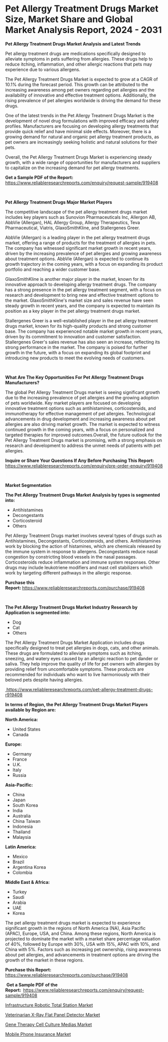 <p><h1>Pet Allergy Treatment Drugs Market Size, Market Share and Global Market Analysis Report, 2024 - 2031</h1></p><p><strong>Pet Allergy Treatment Drugs Market Analysis and Latest Trends</strong></p>
<p><p>Pet allergy treatment drugs are medications specifically designed to alleviate symptoms in pets suffering from allergies. These drugs help to reduce itching, inflammation, and other allergic reactions that pets may experience due to various allergens.</p><p>The Pet Allergy Treatment Drugs Market is expected to grow at a CAGR of 10.1% during the forecast period. This growth can be attributed to the increasing awareness among pet owners regarding pet allergies and the availability of innovative and effective treatment options. Additionally, the rising prevalence of pet allergies worldwide is driving the demand for these drugs.</p><p>One of the latest trends in the Pet Allergy Treatment Drugs Market is the development of novel drug formulations with improved efficacy and safety profiles. Manufacturers are focusing on developing allergy treatments that provide quick relief and have minimal side effects. Moreover, there is a growing demand for natural and organic pet allergy treatment products, as pet owners are increasingly seeking holistic and natural solutions for their pets.</p><p>Overall, the Pet Allergy Treatment Drugs Market is experiencing steady growth, with a wide range of opportunities for manufacturers and suppliers to capitalize on the increasing demand for pet allergy treatments.</p></p>
<p><strong>Get a Sample PDF of the Report:&nbsp;</strong> <a href="https://www.reliableresearchreports.com/enquiry/request-sample/919408">https://www.reliableresearchreports.com/enquiry/request-sample/919408</a></p>
<p>&nbsp;</p>
<p><strong>Pet Allergy Treatment Drugs Major Market Players</strong></p>
<p><p>The competitive landscape of the pet allergy treatment drugs market includes key players such as Sunovion Pharmaceuticals Inc, Allergon AB, AbbVie (Allergan), HAL Allergy Group, Allergy Therapeutics, Teva Pharmaceutical, Viatris, GlaxoSmithKline, and Stallergenes Greer. </p><p>AbbVie (Allergan) is a leading player in the pet allergy treatment drugs market, offering a range of products for the treatment of allergies in pets. The company has witnessed significant market growth in recent years, driven by the increasing prevalence of pet allergies and growing awareness about treatment options. AbbVie (Allergan) is expected to continue its growth trajectory in the coming years, with a focus on expanding its product portfolio and reaching a wider customer base.</p><p>GlaxoSmithKline is another major player in the market, known for its innovative approach to developing allergy treatment drugs. The company has a strong presence in the pet allergy treatment segment, with a focus on research and development to bring new and effective treatment options to the market. GlaxoSmithKline's market size and sales revenue have seen steady growth in recent years, and the company is expected to maintain its position as a key player in the pet allergy treatment drugs market.</p><p>Stallergenes Greer is a well-established player in the pet allergy treatment drugs market, known for its high-quality products and strong customer base. The company has experienced notable market growth in recent years, driven by its commitment to innovation and customer satisfaction. Stallergenes Greer's sales revenue has also seen an increase, reflecting its strong performance in the market. The company is poised for further growth in the future, with a focus on expanding its global footprint and introducing new products to meet the evolving needs of customers.</p></p>
<p>&nbsp;</p>
<p><strong>What Are The Key Opportunities For Pet Allergy Treatment Drugs Manufacturers?</strong></p>
<p><p>The global Pet Allergy Treatment Drugs market is seeing significant growth due to the increasing prevalence of pet allergies and the growing adoption of pets worldwide. Key market players are focused on developing innovative treatment options such as antihistamines, corticosteroids, and immunotherapy for effective management of pet allergies. Technological advancements in drug development and increasing awareness about pet allergies are also driving market growth. The market is expected to witness continued growth in the coming years, with a focus on personalized and targeted therapies for improved outcomes.Overall, the future outlook for the Pet Allergy Treatment Drugs market is promising, with a strong emphasis on research and development to address the unmet needs of patients with pet allergies.</p></p>
<p><strong>Inquire or Share Your Questions If Any Before Purchasing This Report:</strong> <a href="https://www.reliableresearchreports.com/enquiry/pre-order-enquiry/919408">https://www.reliableresearchreports.com/enquiry/pre-order-enquiry/919408</a></p>
<p>&nbsp;</p>
<p><strong>Market Segmentation</strong></p>
<p><strong>The Pet Allergy Treatment Drugs Market Analysis by types is segmented into:</strong></p>
<p><ul><li>Antihistamines</li><li>Decongestants</li><li>Corticosteroid</li><li>Others</li></ul></p>
<p><p>Pet Allergy Treatment Drugs market involves several types of drugs such as Antihistamines, Decongestants, Corticosteroids, and others. Antihistamines work by blocking the action of histamines, which are chemicals released by the immune system in response to allergens. Decongestants reduce nasal congestion by constricting blood vessels in the nasal passages. Corticosteroids reduce inflammation and immune system responses. Other drugs may include leukotriene modifiers and mast cell stabilizers which work by targeting different pathways in the allergic response.</p></p>
<p><strong>Purchase this Report:&nbsp;</strong><a href="https://www.reliableresearchreports.com/purchase/919408">https://www.reliableresearchreports.com/purchase/919408</a></p>
<p>&nbsp;</p>
<p><strong>The Pet Allergy Treatment Drugs Market Industry Research by Application is segmented into:</strong></p>
<p><ul><li>Dog</li><li>Cat</li><li>Others</li></ul></p>
<p><p>The Pet Allergy Treatment Drugs Market Application includes drugs specifically designed to treat pet allergies in dogs, cats, and other animals. These drugs are formulated to alleviate symptoms such as itching, sneezing, and watery eyes caused by an allergic reaction to pet dander or saliva. They help improve the quality of life for pet owners with allergies by providing relief from uncomfortable symptoms. These products are recommended for individuals who want to live harmoniously with their beloved pets despite having allergies.</p></p>
<p><a href="https://www.reliableresearchreports.com/pet-allergy-treatment-drugs-r919408">&nbsp;https://www.reliableresearchreports.com/pet-allergy-treatment-drugs-r919408</a></p>
<p><strong>In terms of Region, the Pet Allergy Treatment Drugs Market Players available by Region are:</strong></p>
<p>
    <p> <strong> North America: </strong>
        <ul>
            <li>United States</li>
            <li>Canada</li>
        </ul>
        </p> 
    <p> <strong> Europe: </strong>
        <ul>
            <li>Germany</li>
            <li>France</li>
            <li>U.K.</li>
            <li>Italy</li>
            <li>Russia</li>
        </ul>
        </p> 
    <p> <strong> Asia-Pacific: </strong>
        <ul>
            <li>China</li>
            <li>Japan</li>
            <li>South Korea</li>
            <li>India</li>
            <li>Australia</li>
            <li>China Taiwan</li>
            <li>Indonesia</li>
            <li>Thailand</li>
            <li>Malaysia</li>
        </ul>
        </p> 
    <p> <strong> Latin America: </strong>
        <ul>
            <li>Mexico</li>
            <li>Brazil</li>
            <li>Argentina Korea</li>
            <li>Colombia</li>
        </ul>
        </p> 
    <p> <strong> Middle East & Africa: </strong>
        <ul>
            <li>Turkey</li>
            <li>Saudi</li>
            <li>Arabia</li>
            <li>UAE</li>
            <li>Korea</li>
        </ul>
    </p>
    </p>
<p><p>The pet allergy treatment drugs market is expected to experience significant growth in the regions of North America (NA), Asia Pacific (APAC), Europe, USA, and China. Among these regions, North America is projected to dominate the market with a market share percentage valuation of 40%, followed by Europe with 30%, USA with 15%, APAC with 10%, and China with 5%. Factors such as increasing pet ownership, rising awareness about pet allergies, and advancements in treatment options are driving the growth of the market in these regions.</p></p>
<p><strong>Purchase this Report: </strong><a href="https://www.reliableresearchreports.com/purchase/919408">https://www.reliableresearchreports.com/purchase/919408</a></p>
<p>&nbsp;<strong>Get a Sample PDF of the Report:&nbsp;&nbsp;</strong><a href="https://www.reliableresearchreports.com/enquiry/request-sample/919408">https://www.reliableresearchreports.com/enquiry/request-sample/919408</a></p>
<p><strong></strong></p>
<p><p><a href="https://www.linkedin.com/pulse/infrastructure-robotic-total-station-market-furnishes-information-ffyhc">Infrastructure Robotic Total Station Market</a></p><p><a href="https://www.linkedin.com/pulse/veterinarian-x-ray-flat-panel-detector-market-report-reveals-0yydf">Veterinarian X-Ray Flat Panel Detector Market</a></p><p><a href="https://github.com/RoccoManning/Market-Research-Report-List-4/blob/main/gene-therapy-cell-culture-medias-market.md">Gene Therapy Cell Culture Medias Market</a></p><p><a href="https://medium.com/@omamuller/analyzing-mobile-phone-insurance-market-global-industry-perspective-and-forecast-2024-to-2031-3536bbeb10e4">Mobile Phone Insurance Market</a></p></p>